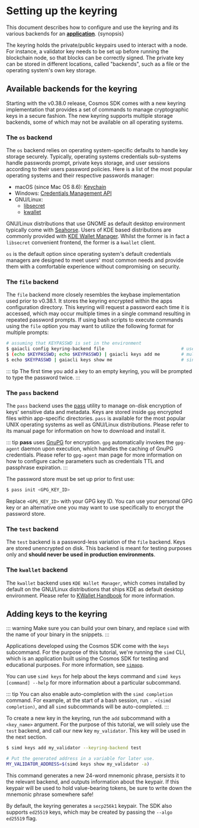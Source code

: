 <!--
order: 1
-->

# Setting up the keyring

This document describes how to configure and use the keyring and its various backends for an [**application**](../basics/app-anatomy.md). {synopsis}

The keyring holds the private/public keypairs used to interact with a node. For instance, a validator key needs to be set up before running the blockchain node, so that blocks can be correctly signed. The private key can be stored in different locations, called "backends", such as a file or the operating system's own key storage.

## Available backends for the keyring

Starting with the v0.38.0 release, Cosmos SDK comes with a new keyring implementation
that provides a set of commands to manage cryptographic keys in a secure fashion. The
new keyring supports multiple storage backends, some of which may not be available on
all operating systems.

### The `os` backend

The `os` backend relies on operating system-specific defaults to handle key storage
securely. Typically, operating systems credentials sub-systems handle passwords prompt,
private keys storage, and user sessions according to their users password policies. Here
is a list of the most popular operating systems and their respective passwords manager:

- macOS (since Mac OS 8.6): [Keychain](https://support.apple.com/en-gb/guide/keychain-access/welcome/mac)
- Windows: [Credentials Management API](https://docs.microsoft.com/en-us/windows/win32/secauthn/credentials-management)
- GNU/Linux:
  - [libsecret](https://gitlab.gnome.org/GNOME/libsecret)
  - [kwallet](https://api.kde.org/frameworks/kwallet/html/index.html)

GNU/Linux distributions that use GNOME as default desktop environment typically come with
[Seahorse](https://wiki.gnome.org/Apps/Seahorse). Users of KDE based distributions are
commonly provided with [KDE Wallet Manager](https://userbase.kde.org/KDE_Wallet_Manager).
Whilst the former is in fact a `libsecret` convenient frontend, the former is a `kwallet`
client.

`os` is the default option since operating system's default credentials managers are
designed to meet users' most common needs and provide them with a comfortable
experience without compromising on security.

### The `file` backend

The `file` backend more closely resembles the keybase implementation used prior to
v0.38.1. It stores the keyring encrypted within the apps configuration directory. This
keyring will request a password each time it is accessed, which may occur multiple
times in a single command resulting in repeated password prompts. If using bash scripts
to execute commands using the `file` option you may want to utilize the following format
for multiple prompts:

```sh
# assuming that KEYPASSWD is set in the environment
$ gaiacli config keyring-backend file                             # use file backend
$ (echo $KEYPASSWD; echo $KEYPASSWD) | gaiacli keys add me        # multiple prompts
$ echo $KEYPASSWD | gaiacli keys show me                          # single prompt
```

::: tip
The first time you add a key to an empty keyring, you will be prompted to type the password twice.
:::

### The `pass` backend

The `pass` backend uses the [pass](https://www.passwordstore.org/) utility to manage on-disk
encryption of keys' sensitive data and metadata. Keys are stored inside `gpg` encrypted files
within app-specific directories. `pass` is available for the most popular UNIX
operating systems as well as GNU/Linux distributions. Please refer to its manual page for
information on how to download and install it.

::: tip
**pass** uses [GnuPG](https://gnupg.org/) for encryption. `gpg` automatically invokes the `gpg-agent`
daemon upon execution, which handles the caching of GnuPG credentials. Please refer to `gpg-agent`
man page for more information on how to configure cache parameters such as credentials TTL and
passphrase expiration.
:::

The password store must be set up prior to first use:

```sh
$ pass init <GPG_KEY_ID>
```

Replace `<GPG_KEY_ID>` with your GPG key ID. You can use your personal GPG key or an alternative
one you may want to use specifically to encrypt the password store.

### The `test` backend

The `test` backend is a password-less variation of the `file` backend. Keys are stored
unencrypted on disk. This backend is meant for testing purposes only and **should never be used
in production environments**.

### The `kwallet` backend

The `kwallet` backend uses `KDE Wallet Manager`, which comes installed by default on the
GNU/Linux distributions that ships KDE as default desktop environment. Please refer to
[KWallet Handbook](https://docs.kde.org/stable5/en/kdeutils/kwallet5/index.html) for more
information.

## Adding keys to the keyring

::: warning
Make sure you can build your own binary, and replace `simd` with the name of your binary in the snippets.
:::

Applications developed using the Cosmos SDK come with the `keys` subcommand. For the purpose of this tutorial, we're running the `simd` CLI, which is an application built using the Cosmos SDK for testing and educational purposes. For more information, see [`simapp`](https://github.com/cosmos/cosmos-sdk/tree/v0.40.0-rc1/simapp).

You can use `simd keys` for help about the keys command and `simd keys [command] --help` for more information about a particular subcommand.

::: tip
You can also enable auto-completion with the `simd completion` command. For example, at the start of a bash session, run `. <(simd completion)`, and all `simd` subcommands will be auto-completed.
:::

To create a new key in the keyring, run the `add` subcommand with a `<key_name>` argument. For the purpose of this tutorial, we will solely use the `test` backend, and call our new key `my_validator`. This key will be used in the next section.

```bash
$ simd keys add my_validator --keyring-backend test

# Put the generated address in a variable for later use.
MY_VALIDATOR_ADDRESS=$(simd keys show my_validator -a)
```

This command generates a new 24-word mnemonic phrase, persists it to the relevant backend, and outputs information about the keypair. If this keypair will be used to hold value-bearing tokens, be sure to write down the mnemonic phrase somewhere safe!

By default, the keyring generates a `secp256k1` keypair. The SDK also supports `ed25519` keys, which may be created by passing the `--algo ed25519` flag.
